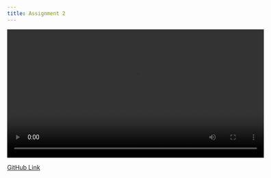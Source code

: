 ```yaml
---
title: Assignment 2
---
```


<video width="600" controls>
  <source src="./../../assets/videos/K Means Clustering Animation.mp4" type="video/mp4">
  Your browser does not support the video tag.
</video>

[GitHub Link](https://github.com/jasonzhu03/jzhu33-assignment-2.git)
